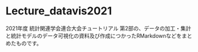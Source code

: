 # Lecture_datavis2021

2021年度 統計関連学会連合大会チュートリアル 第2部の、データの加工・集計と統計モデルのデータ可視化の資料及び作成につかったRMarkdownなどをまとめたものです。
